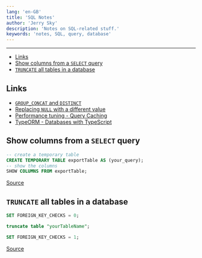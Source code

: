 ```yaml
---
lang: 'en-GB'
title: 'SQL Notes'
author: 'Jerry Sky'
description: 'Notes on SQL-related stuff.'
keywords: 'notes, SQL, query, database'
---
```


---

- [Links](#links)
- [Show columns from a `SELECT` query](#show-columns-from-a-select-query)
- [`TRUNCATE` all tables in a database](#truncate-all-tables-in-a-database)

## Links

- [`GROUP_CONCAT` and `DISTINCT`](https://stackoverflow.com/questions/3083499/mysql-distinct-on-a-group-concat)
- [Replacing `NULL` with a different value](https://database.guide/4-ways-to-replace-null-with-a-different-value-in-mysql/)
- [Performance tuning - Query Caching](https://logicalread.com/2015/09/28/mysql-with-query-caching-mc13/#.Xh9i-nWYXmF)
- [TypeORM - Databases with TypeScript](https://www.infoq.com/articles/typescript-mysql/)

## Show columns from a `SELECT` query

```sql
-- create a temporary table
CREATE TEMPORARY TABLE exportTable AS (your_query);
-- show the columns
SHOW COLUMNS FROM exportTable;
```

[Source](https://stackoverflow.com/a/38816005/4249875)

## `TRUNCATE` all tables in a database

```sql
SET FOREIGN_KEY_CHECKS = 0;

truncate table "yourTableName";

SET FOREIGN_KEY_CHECKS = 1;
```

[Source](https://stackoverflow.com/a/45597248/4249875)
